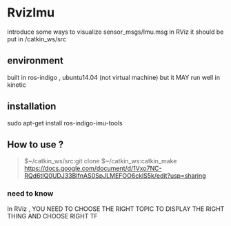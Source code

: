 # RvizImu
introduce some ways to visualize sensor_msgs/Imu.msg in RViz
it should be put in /catkin_ws/src

## environment
built in ros-indigo , ubuntu14.04 (not virtual machine) 
but it MAY run well in kinetic
## installation
sudo apt-get install ros-indigo-imu-tools
## How to use ?
>$~/catkin_ws/src:git clone <this repository>
>$~/catkin_ws:catkin_make
https://docs.google.com/document/d/1Vxo7NC-RQd6tIQ0UDJ33BIfnAS0SpJLMEFOO6cklS5k/edit?usp=sharing
### need to know
In RViz , YOU NEED TO CHOOSE THE RIGHT TOPIC TO DISPLAY THE RIGHT THING
AND CHOOSE RIGHT TF

